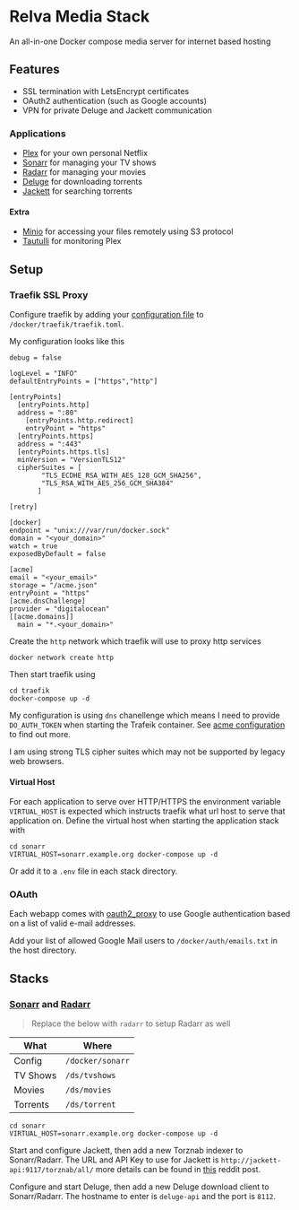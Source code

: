 # Relva Media Stack

An all-in-one Docker compose media server for internet based hosting

## Features

  - SSL termination with LetsEncrypt certificates
  - OAuth2 authentication (such as Google accounts)
  - VPN for private Deluge and Jackett communication
  

### Applications

  - [Plex](https://hub.docker.com/r/plexinc/pms-docker/) for your own personal Netflix
  - [Sonarr](#sonarr-and-radarr) for managing your TV shows
  - [Radarr](#sonarr-and-radarr) for managing your movies
  - [Deluge](https://hub.docker.com/r/linuxserver/deluge/) for downloading torrents
  - [Jackett](https://hub.docker.com/r/linuxserver/jackett/) for searching torrents
  
#### Extra

  - [Minio](https://www.minio.io/) for accessing your files remotely using S3 protocol
  - [Tautulli](https://hub.docker.com/r/linuxserver/tautulli/) for monitoring Plex


## Setup

### Traefik SSL Proxy

Configure traefik by adding your [configuration file](https://docs.traefik.io/basics/) to `/docker/traefik/traefik.toml`.

My configuration looks like this

```
debug = false

logLevel = "INFO"
defaultEntryPoints = ["https","http"]

[entryPoints]
  [entryPoints.http]
  address = ":80"
    [entryPoints.http.redirect]
    entryPoint = "https"
  [entryPoints.https]
  address = ":443"
  [entryPoints.https.tls]
  minVersion = "VersionTLS12"
  cipherSuites = [
        "TLS_ECDHE_RSA_WITH_AES_128_GCM_SHA256",
        "TLS_RSA_WITH_AES_256_GCM_SHA384"
       ]

[retry]

[docker]
endpoint = "unix:///var/run/docker.sock"
domain = "<your_domain>"
watch = true
exposedByDefault = false

[acme]
email = "<your_email>"
storage = "/acme.json"
entryPoint = "https"
[acme.dnsChallenge]
provider = "digitalocean"
[[acme.domains]]
  main = "*.<your_domain>"
```

Create the `http` network which traefik will use to proxy http services

```
docker network create http
```

Then start traefik using

```
cd traefik
docker-compose up -d
```

My configuration is using `dns` chanellenge which means I need to provide `DO_AUTH_TOKEN` when starting the Trafeik container. 
See [acme configuration](https://docs.traefik.io/configuration/acme/) to find out more.

I am using strong TLS cipher suites which may not be supported by legacy web browsers.

#### Virtual Host

For each application to serve over HTTP/HTTPS the environment variable `VIRTUAL_HOST` is expected which instructs traefik what url host to serve that application on. 
Define the virtual host when starting the application stack with

```
cd sonarr
VIRTUAL_HOST=sonarr.example.org docker-compose up -d
```

Or add it to a `.env` file in each stack directory.

### OAuth

Each webapp comes with [oauth2_proxy](https://github.com/pusher/oauth2_proxy) to use Google authentication based on a list of valid e-mail addresses. 

Add your list of allowed Google Mail users to `/docker/auth/emails.txt` in the host directory.


## Stacks

### [Sonarr](https://hub.docker.com/r/linuxserver/sonarr/) and [Radarr](https://hub.docker.com/r/linuxserver/radarr/)

> Replace the below with `radarr` to setup Radarr as well

| What | Where |
| ---- | ----- |
| Config | `/docker/sonarr` |
| TV Shows | `/ds/tvshows` |
| Movies | `/ds/movies` |
| Torrents | `/ds/torrent` |

```
cd sonarr
VIRTUAL_HOST=sonarr.example.org docker-compose up -d
```

Start and configure Jackett, then add a new Torznab indexer to Sonarr/Radarr. 
The URL and API Key to use for Jackett is `http://jackett-api:9117/torznab/all/` more details can be found in [this](https://www.reddit.com/r/PleX/comments/737foz/tip_if_you_use_jackett_for_indexers_you_can_set_a/) reddit post.

Configure and start Deluge, then add a new Deluge download client to Sonarr/Radarr.
The hostname to enter is `deluge-api` and the port is `8112`.

